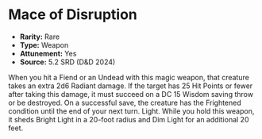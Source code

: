 # Mace of Disruption

- **Rarity:** Rare
- **Type:** Weapon
- **Attunement:** Yes
- **Source:** 5.2 SRD (D&D 2024)

When you hit a Fiend or an Undead with this magic weapon, that creature takes an extra 2d6 Radiant damage. If the target has 25 Hit Points or fewer after taking this damage, it must succeed on a DC 15 Wisdom saving throw or be destroyed. On a successful save, the creature has the Frightened condition until the end of your next turn. Light. While you hold this weapon, it sheds Bright Light in a 20-foot radius and Dim Light for an additional 20 feet.
